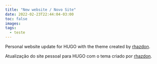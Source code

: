 ```yaml
---
title: "New website / Novo Site"
date: 2022-02-23T22:44:04-03:00
toc: false
images:
tags:
  - teste
---
```


Personal website update for HUGO with the theme created by [rhazdon](https://github.com/rhazdon).

Atualização do site pessoal para HUGO com o tema criado por [rhazdon](https://github.com/rhazdon).
